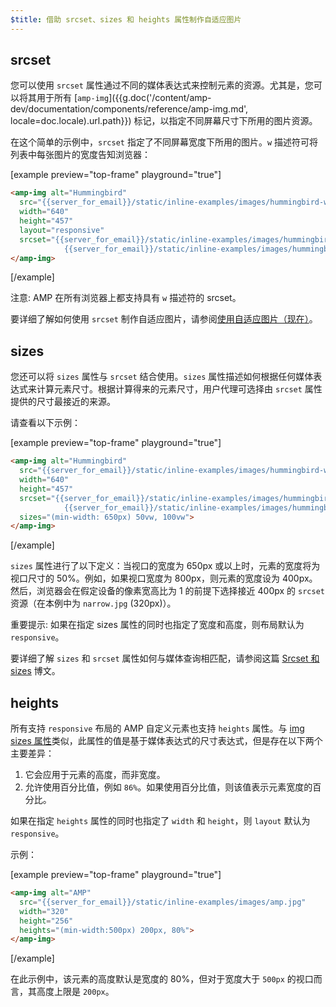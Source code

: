 ```yaml
---
$title: 借助 srcset、sizes 和 heights 属性制作自适应图片
---
```


## srcset

您可以使用 `srcset` 属性通过不同的媒体表达式来控制元素的资源。尤其是，您可以将其用于所有 [`amp-img`]({{g.doc('/content/amp-dev/documentation/components/reference/amp-img.md', locale=doc.locale).url.path}}) 标记，以指定不同屏幕尺寸下所用的图片资源。

在这个简单的示例中，`srcset` 指定了不同屏幕宽度下所用的图片。`w` 描述符可将列表中每张图片的宽度告知浏览器：

[example preview="top-frame" playground="true"]
```html
<amp-img alt="Hummingbird"
  src="{{server_for_email}}/static/inline-examples/images/hummingbird-wide.jpg"
  width="640"
  height="457"
  layout="responsive"
  srcset="{{server_for_email}}/static/inline-examples/images/hummingbird-wide.jpg 640w,
            {{server_for_email}}/static/inline-examples/images/hummingbird-narrow.jpg 320w">
</amp-img>
```
[/example]

注意: AMP 在所有浏览器上都支持具有 `w` 描述符的 srcset。

要详细了解如何使用 `srcset` 制作自适应图片，请参阅[使用自适应图片（现在）](http://alistapart.com/article/using-responsive-images-now)。

## sizes

您还可以将 `sizes` 属性与 `srcset` 结合使用。`sizes` 属性描述如何根据任何媒体表达式来计算元素尺寸。根据计算得来的元素尺寸，用户代理可选择由 `srcset` 属性提供的尺寸最接近的来源。

请查看以下示例：

[example preview="top-frame" playground="true"]
```html
<amp-img alt="Hummingbird"
  src="{{server_for_email}}/static/inline-examples/images/hummingbird-wide.jpg"
  width="640"
  height="457"
  srcset="{{server_for_email}}/static/inline-examples/images/hummingbird-wide.jpg 640w,
            {{server_for_email}}/static/inline-examples/images/hummingbird-narrow.jpg 320w"
  sizes="(min-width: 650px) 50vw, 100vw">
</amp-img>
```
[/example]

`sizes` 属性进行了以下定义：当视口的宽度为 650px 或以上时，元素的宽度将为视口尺寸的 50%。例如，如果视口宽度为 800px，则元素的宽度设为 400px。然后，浏览器会在假定设备的像素宽高比为 1 的前提下选择接近 400px 的 `srcset` 资源（在本例中为 `narrow.jpg` (320px)）。

重要提示: 如果在指定 sizes 属性的同时也指定了宽度和高度，则布局默认为 `responsive`。

要详细了解 `sizes` 和 `srcset` 属性如何与媒体查询相匹配，请参阅这篇 [Srcset 和 sizes](https://ericportis.com/posts/2014/srcset-sizes/) 博文。

## heights

所有支持 `responsive` 布局的 AMP 自定义元素也支持 `heights` 属性。与 [img sizes 属性](https://developer.mozilla.org/en-US/docs/Web/HTML/Element/img)类似，此属性的值是基于媒体表达式的尺寸表达式，但是存在以下两个主要差异：

1. 它会应用于元素的高度，而非宽度。
2. 允许使用百分比值，例如 `86%`。如果使用百分比值，则该值表示元素宽度的百分比。

如果在指定 `heights` 属性的同时也指定了 `width` 和 `height`，则 `layout` 默认为 `responsive`。

示例：

[example preview="top-frame" playground="true"]
```html
<amp-img alt="AMP"
  src="{{server_for_email}}/static/inline-examples/images/amp.jpg"
  width="320"
  height="256"
  heights="(min-width:500px) 200px, 80%">
</amp-img>
```
[/example]

在此示例中，该元素的高度默认是宽度的 80%，但对于宽度大于 `500px` 的视口而言，其高度上限是 `200px`。
